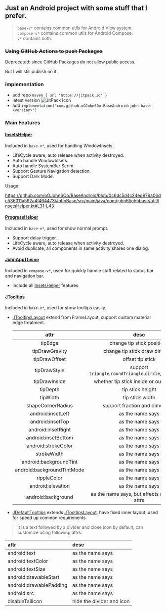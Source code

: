 ## Just an Android project with some stuff that I prefer.

> `base-v*` contains common utils for Android View system.</br>
> `compose-v*` contains common utils for Android Compose.</br>
> `v*` contains both.</br>

### ~~Using GitHub Actions to push Packages~~

Deprecated: since GitHub Packages do not allow public access.

But I will still publish on it.

### implementation

- add repo `maven { url 'https://jitpack.io' }`
- latest version ![JitPack Icon]
- add `implementation("com.github.oOJohn6Oo.BaseAndroid:john-base:<version>")`

### Main Features

#### [InsetsHelper]

Included in `base-v*`, used for handling WindowInsets.

* LifeCycle aware, auto release when activity destroyed.
* Auto handle WindowInsets.
* Auto handle SystemBar Scrim.
* Support Gesture Navigation detection.
* Support Dark Mode.

Usage:

https://github.com/oOJohn6Oo/BaseAndroid/blob/0c6dc5d4c24ed979a06dc536311a592a4f464473/JohnBase/src/main/java/com/john6/johnbase/util/InsetsHelper.kt#L31-L43

#### [ProgressHelper]
Included in `base-v*`, used for show normal prompt.

* Support delay trigger.
* LifeCycle aware, auto release when activity destroyed.
* Avoid duplicate, all components in same activity shares one dialog.

#### [JohnAppTheme]

Included in `compose-v*`, used for quickly handle staff related to status bar and navigation bar.

* Include all [InsetsHelper] features.

#### [JTooltips]
Included in `base-v*`, used for show tooltips easily.

* [JTooltipsLayout] extend from FrameLayout, support custom material edge treatment.
  
  | attr | desc | pic |
  | :-: |  :-: | :-: |
  | tipEdge | change tip stick positions | todo |
  | tipDrawGravity | change tip stick draw direction | todo |
  | tipDrawOffset |  offset tip stick | todo |
  | tipDrawStyle |  support `triangle`,`roundTriangle`,`circle`,`defaultLine` | todo |
  | tipDrawInside |  whether tip stick inside or outside view | todo |
  | tipDepth |  tip stick height | todo |
  | tipWidth |  tip stick width | todo |
  | shapeCornerRadius | support fraction and dimension | todo |
  | android:insetLeft | as the name says | todo |
  | android:insetTop | as the name says | todo |
  | android:insetRight | as the name says | todo |
  | android:insetBottom | as the name says | todo |
  | android:strokeColor | as the name says | todo |
  | strokeWidth | as the name says | todo |
  | android:backgroundTint | as the name says | todo |
  | android:backgroundTintMode | as the name says | todo |
  | rippleColor | as the name says | todo |
  | android:elevation | as the name says | todo |
  | android:background | as the name says, but affects all the other attrs | todo |
  
* [JDefaultTooltips] extends [JTooltipsLayout], have fixed inner layout, used for speed up common requirements.
> It is a text followed by a divider and close icon by default, can customize using following attrs.

| attr | desc |
| :- | :- |
| android:text | as the name says |
| android:textColor | as the name says |
| android:textSize | as the name says |
| android:drawableStart | as the name says |
| android:drawablePadding | as the name says |
| android:src | as the name says |
| disableTailIcon | hide the divider and icon |

[JitPack Icon]: https://jitpack.io/v/oOJohn6Oo/BaseAndroid.svg
[InsetsHelper]: ./JohnBase/src/main/kotlin/com/john6/johnbase/util/InsetsHelper.kt
[ProgressHelper]: ./JohnBase/src/main/kotlin/com/john6/johnbase/util/LoadingHelper.kt
[JohnAppTheme]: ./JohnBaseCompose/src/main/kotlin/io/john6/johnbase/compose/AppTheme.kt
[JTooltips]: ./JohnBase/src/main/kotlin/com/john6/johnbase/util/tooltips
[JTooltipsLayout]: ./JohnBase/src/main/kotlin/com/john6/johnbase/util/tooltips/JTooltipsLayout.kt
[JDefaultTooltips]: ./JohnBase/src/main/kotlin/com/john6/johnbase/util/tooltips/JDefaultTooltips.kt